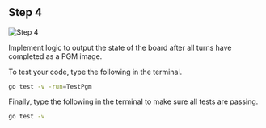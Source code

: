 <!--@include: index.md-->
#

## Step 4

![Step 4](/assets/cw_diagrams-Parallel_4.png)

Implement logic to output the state of the board after all turns have completed as a PGM image.

To test your code, type the following in the terminal.

``` bash
go test -v -run=TestPgm
```

Finally, type the following in the terminal to make sure all tests are passing.

``` bash
go test -v
```

